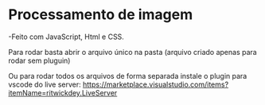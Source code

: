 # Processamento de imagem 

 -Feito com JavaScript, Html e CSS.

Para rodar basta abrir o arquivo único na pasta (arquivo criado apenas para rodar sem pluguin)

Ou para rodar todos os arquivos de forma separada instale o plugin para vscode do live server: https://marketplace.visualstudio.com/items?itemName=ritwickdey.LiveServer